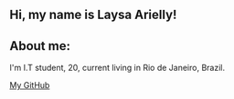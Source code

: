 ## Hi, my name is Laysa Arielly! ##

## About me:
I'm I.T student, 20, current living in Rio de Janeiro, Brazil.

[My GitHub](https://github.com/laysarielly)

